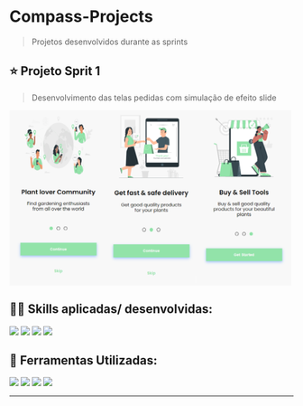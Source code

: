 # Compass-Projects
> Projetos desenvolvidos durante as sprints

## ⭐ Projeto Sprit 1

> Desenvolvimento das telas pedidas com simulação de efeito slide

<img min-width="500px" max-width="500px" width="500px" src="./banners/Banner - Sprint 1.png" align="center">

## 👨‍💻 Skills aplicadas/ desenvolvidas:
<code><img src="https://img.shields.io/badge/HTML5-E34F26?style=for-the-badge&logo=html5&logoColor=white" /></code>
<code><img src="https://img.shields.io/badge/CSS3-1572B6?style=for-the-badge&logo=css3&logoColor=white" /></code>
<code><img src="https://img.shields.io/badge/Saas-CC6699?style=for-the-badge&logo=sass&logoColor=white" /></code>
<code><img src="	https://img.shields.io/badge/Git-E34F26?style=for-the-badge&logo=git&logoColor=white" /></code>

## 💼 Ferramentas Utilizadas:
<code><img src="https://img.shields.io/badge/-Visual%20Studio%20Code-333333?style=flat&logo=visual-studio-code&logoColor=007ACC" /></code>
<code><img src="https://img.shields.io/badge/GitHub-100000?style=for-the-badge&logo=github&logoColor=white" /></code>
<code><img src="https://img.shields.io/badge/-Figma-333333?style=flat&logo=figma&logoColor=007ACC" /></code>
<code><img src="https://img.shields.io/badge/-Trello-333333?style=flat&logo=trello&logoColor=007ACC" /></code>

----
